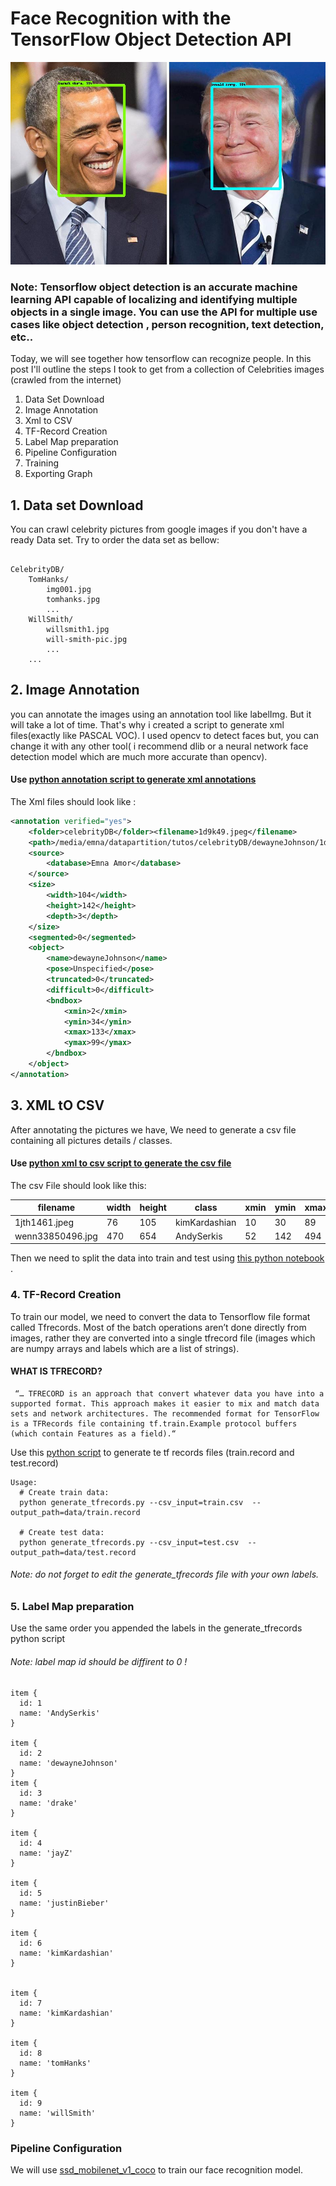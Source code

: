 # Face Recognition with the TensorFlow Object Detection API
![Screenshot](it5.jpg)

### Note: Tensorflow object detection is an accurate machine learning API capable of localizing and identifying multiple objects in a single image. You can use the API for multiple use cases like object detection , person recognition, text detection, etc..
Today, we will see together how tensorflow can recognize people. In this post I'll outline the steps I took to get from a collection of Celebrities images (crawled from the internet)

1. Data Set Download
2. Image Annotation
3. Xml to CSV
4. TF-Record Creation 
5. Label Map preparation
6. Pipeline Configuration
7. Training
8. Exporting Graph



## 1. Data set Download

You can crawl celebrity pictures from google images if you don't have a ready Data set. Try to order the data set as bellow:

```

CelebrityDB/
    TomHanks/
        img001.jpg
        tomhanks.jpg
        ...
    WillSmith/
        willsmith1.jpg
        will-smith-pic.jpg
        ...
    ... 

```
## 2. Image Annotation
you can annotate the images using an annotation tool like labelImg. But it will take a lot of time. That's why i created a script to generate xml files(exactly like PASCAL VOC). I used opencv to detect faces but, you can change it with any other tool( i recommend dlib or a neural network face detection model which are much more accurate than opencv).
#### Use [python annotation script to generate xml annotations](annotation.py)
The Xml files should look like :
```xml
<annotation verified="yes">
    <folder>celebrityDB</folder><filename>1d9k49.jpeg</filename>
    <path>/media/emna/datapartition/tutos/celebrityDB/dewayneJohnson/1d9k49.jpeg</path>
    <source>
        <database>Emna Amor</database>
    </source>
    <size>
        <width>104</width>
        <height>142</height>
        <depth>3</depth>
    </size>
    <segmented>0</segmented>
    <object>
        <name>dewayneJohnson</name>
        <pose>Unspecified</pose>
        <truncated>0</truncated>
        <difficult>0</difficult>
        <bndbox>
            <xmin>2</xmin>
            <ymin>34</ymin>
            <xmax>133</xmax>
            <ymax>99</ymax>
        </bndbox>
    </object>
</annotation>
```
## 3. XML tO CSV
After annotating the pictures we have, We need to generate a csv file containing all pictures details / classes. 
 #### Use  [python xml to csv script to generate the csv file](xml_to_csv.py)
The csv File should look like this:


| filename | width | height | class | xmin | ymin | xmax | ymax | 
| --- | --- | --- | --- | --- | --- | --- | --- |
| 1jth1461.jpeg | 76 | 105 | kimKardashian | 10 | 30 | 89 | 59 |
| wenn33850496.jpg | 470 | 654 | AndySerkis | 52 | 142 | 494 | 352 |

Then we need to split the data into train and test using [this python notebook ](split_data.ipynb.ipynb).

### 4. TF-Record Creation 
To train our model, we need to convert the data to Tensorflow file format called Tfrecords. Most of the batch operations aren’t done directly from images, rather they are converted into a single tfrecord file (images which are numpy arrays and labels which are a list of strings).
#### WHAT IS TFRECORD?
```
 “… TFRECORD is an approach that convert whatever data you have into a supported format. This approach makes it easier to mix and match data sets and network architectures. The recommended format for TensorFlow is a TFRecords file containing tf.train.Example protocol buffers (which contain Features as a field).“
```
Use this [python script](generate_tfrecords.py) to generate te tf records files (train.record  and test.record) 
```
Usage:
  # Create train data:
  python generate_tfrecords.py --csv_input=train.csv  --output_path=data/train.record

  # Create test data:
  python generate_tfrecords.py --csv_input=test.csv  --output_path=data/test.record
```
###### Note: do not forget to edit the generate_tfrecords file with your own labels.

### 5. Label Map preparation
Use the same order you appended the labels in the generate_tfrecords python script 
###### Note: label map id should be diffirent to 0 !
```
item {
  id: 1
  name: 'AndySerkis'
}

item {
  id: 2
  name: 'dewayneJohnson'
}
item {
  id: 3
  name: 'drake'
}

item {
  id: 4
  name: 'jayZ'
}

item {
  id: 5
  name: 'justinBieber'
}

item {
  id: 6
  name: 'kimKardashian'
}


item {
  id: 7
  name: 'kimKardashian'
}

item {
  id: 8
  name: 'tomHanks'
}

item {
  id: 9
  name: 'willSmith'
}

```
### Pipeline Configuration
We will use [ssd_mobilenet_v1_coco](http://download.tensorflow.org/models/object_detection/ssd_mobilenet_v1_coco_2018_01_28.tar.gz) to train our face recognition model.
